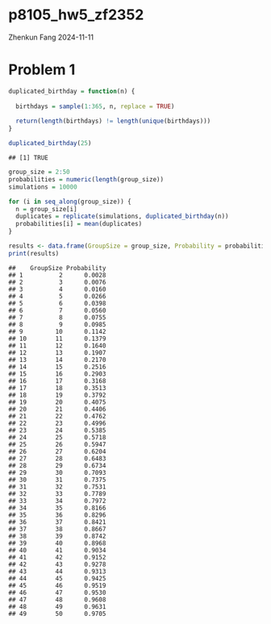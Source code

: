 p8105_hw5_zf2352
================
Zhenkun Fang
2024-11-11

# Problem 1

``` r
duplicated_birthday = function(n) {
  
  birthdays = sample(1:365, n, replace = TRUE)
  
  return(length(birthdays) != length(unique(birthdays)))
}

duplicated_birthday(25)
```

    ## [1] TRUE

``` r
group_size = 2:50
probabilities = numeric(length(group_size))
simulations = 10000

for (i in seq_along(group_size)) {
  n = group_size[i]
  duplicates = replicate(simulations, duplicated_birthday(n))
  probabilities[i] = mean(duplicates)
}

results <- data.frame(GroupSize = group_size, Probability = probabilities)
print(results)
```

    ##    GroupSize Probability
    ## 1          2      0.0028
    ## 2          3      0.0076
    ## 3          4      0.0160
    ## 4          5      0.0266
    ## 5          6      0.0398
    ## 6          7      0.0560
    ## 7          8      0.0755
    ## 8          9      0.0985
    ## 9         10      0.1142
    ## 10        11      0.1379
    ## 11        12      0.1640
    ## 12        13      0.1907
    ## 13        14      0.2170
    ## 14        15      0.2516
    ## 15        16      0.2903
    ## 16        17      0.3168
    ## 17        18      0.3513
    ## 18        19      0.3792
    ## 19        20      0.4075
    ## 20        21      0.4406
    ## 21        22      0.4762
    ## 22        23      0.4996
    ## 23        24      0.5385
    ## 24        25      0.5718
    ## 25        26      0.5947
    ## 26        27      0.6204
    ## 27        28      0.6483
    ## 28        29      0.6734
    ## 29        30      0.7093
    ## 30        31      0.7375
    ## 31        32      0.7531
    ## 32        33      0.7789
    ## 33        34      0.7972
    ## 34        35      0.8166
    ## 35        36      0.8296
    ## 36        37      0.8421
    ## 37        38      0.8667
    ## 38        39      0.8742
    ## 39        40      0.8968
    ## 40        41      0.9034
    ## 41        42      0.9152
    ## 42        43      0.9278
    ## 43        44      0.9313
    ## 44        45      0.9425
    ## 45        46      0.9519
    ## 46        47      0.9530
    ## 47        48      0.9608
    ## 48        49      0.9631
    ## 49        50      0.9705
